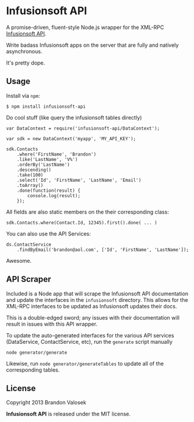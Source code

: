 # Infusionsoft API

A promise-driven, fluent-style Node.js wrapper for the XML-RPC [Infusionsoft API](http://help.infusionsoft.com/developers/api-basics).

Write badass Infusionsoft apps on the server that are fully and natively asynchronous.

It's pretty dope.

## Usage

Install via `npm`:

```
$ npm install infusionsoft-api
```

Do cool stuff (like query the infusionsoft tables directly)

```
var DataContext = require('infusionsoft-api/DataContext');

var sdk = new DataContext('myapp', 'MY_API_KEY');

sdk.Contacts
    .where('FirstName', 'Brandon')
    .like('LastName', 'V%')
    .orderBy('LastName')
    .descending()
    .take(100)
    .select('Id', 'FirstName', 'LastName', 'Email')
    .toArray()
    .done(function(result) {
        console.log(result);
    });
```

All fields are also static members on the their corresponding class:

```
sdk.Contacts.where(Contact.Id, 12345).first().done( ... )
```


You can also use the API Services:

```
ds.ContactService
    .findByEmail('brandon@aol.com', ['Id', 'FirstName', 'LastName']);
```

Awesome.


## API Scraper

Included is a Node app that will scrape the Infusionsoft API documentation and
update the interfaces in the `infusionsoft` directory. This allows for the
XML-RPC interfaces to be updated as Infusionsoft updates their docs.

This is a double-edged sword; any issues with their documentation will result
in issues with this API wrapper.

To update the auto-generated interfaces for the various API services
(DataService, ContactService, etc), run the `generate` script manually

```
node generator/generate
```

Likewise, run `node generator/generateTables` to update all of the
corresponding tables.

## License
Copyright 2013 Brandon Valosek

**Infusionsoft API** is released under the MIT license.

